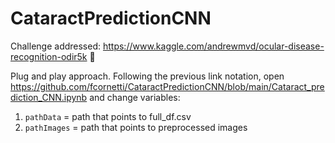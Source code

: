# CataractPredictionCNN

Challenge addressed: https://www.kaggle.com/andrewmvd/ocular-disease-recognition-odir5k :eyes:

Plug and play approach.
Following the previous link notation, open https://github.com/fcornetti/CataractPredictionCNN/blob/main/Cataract_prediction_CNN.ipynb and change variables:
1. `pathData` = path that points to full_df.csv
2.  `pathImages` = path that points to preprocessed images

